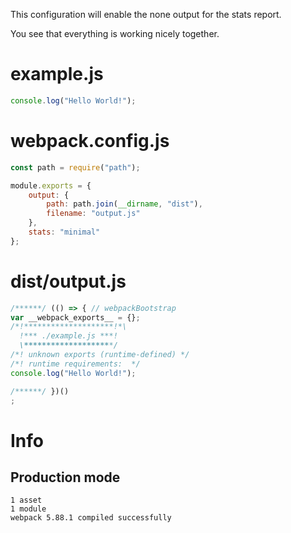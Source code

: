 This configuration will enable the none output for the stats report.

You see that everything is working nicely together.

# example.js

```javascript
console.log("Hello World!");
```

# webpack.config.js

```javascript
const path = require("path");

module.exports = {
    output: {
		path: path.join(__dirname, "dist"),
		filename: "output.js"
	},
	stats: "minimal"
};
```

# dist/output.js

```javascript
/******/ (() => { // webpackBootstrap
var __webpack_exports__ = {};
/*!********************!*\
  !*** ./example.js ***!
  \********************/
/*! unknown exports (runtime-defined) */
/*! runtime requirements:  */
console.log("Hello World!");

/******/ })()
;
```

# Info

## Production mode

```
1 asset
1 module
webpack 5.88.1 compiled successfully
```
